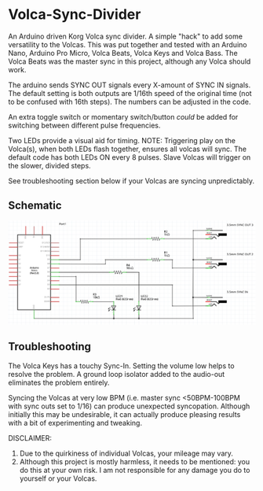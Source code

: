 # Volca-Sync-Divider

An Arduino driven Korg Volca sync divider. A simple "hack" to add some versatility to the Volcas. This was put together and tested with an Arduino Nano, Arduino Pro Micro, Volca Beats, Volca Keys and Volca Bass. The Volca Beats was the master sync in this project, although any Volca should work. 

The arduino sends SYNC OUT signals every X-amount of SYNC IN signals. The default setting is both outputs are 1/16th speed of the original time (not to be confused with 16th steps). The numbers can be adjusted in the code. 

An extra toggle switch or momentary switch/button *could* be added for switching between different pulse frequencies.

Two LEDs provide a visual aid for timing. 
NOTE: Triggering play on the Volca(s), when both LEDs flash together, ensures all volcas will sync. The default code has both LEDs ON every 8 pulses.
Slave Volcas will trigger on the slower, divided steps. 

See troubleshooting section below if your Volcas are syncing unpredictably.

## Schematic

![alt text](https://github.com/EmergentProperly/Volca-Sync-Divider/blob/main/Volca-Sync-Divider-Schematic.png)


## Troubleshooting

The Volca Keys has a touchy Sync-In. Setting the volume low helps to resolve the problem. A ground loop isolator added to the audio-out eliminates the problem entirely. 

Syncing the Volcas at very low BPM (i.e. master sync <50BPM-100BPM with sync outs set to 1/16) can produce unexpected syncopation. Although initially this may be undesirable, it can actually produce pleasing results with a bit of experimenting and tweaking.

DISCLAIMER: 
1) Due to the quirkiness of individual Volcas, your mileage may vary. 
2) Although this project is mostly harmless, it needs to be mentioned: you do this at your own risk. I am not responsible for any damage you do to yourself or your Volcas.
